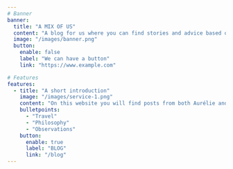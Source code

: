 ```yaml
---
# Banner
banner:
  title: "A MIX OF US"
  content: "A blog for us where you can find stories and advice based off our extensive travel and experience."
  image: "/images/banner.png"
  button:
    enable: false
    label: "We can have a button"
    link: "https://www.example.com"

# Features
features:
  - title: "A short introduction"
    image: "/images/service-1.png"
    content: "On this website you will find posts from both Aurélie and Joshua. Just navigate to the top of the page to start exploring! You can expect to find the following topics:"
    bulletpoints:
      - "Travel"
      - "Philosophy"
      - "Observations"
    button:
      enable: true
      label: "BLOG"
      link: "/blog"
---
```

